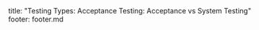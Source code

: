 <frontmatter>
title: "Testing Types: Acceptance Testing: Acceptance vs System Testing"
footer: footer.md
</frontmatter>

<include src="navbar.md" boilerplate />

<include src="unit-inPage-asFlat.md" boilerplate />